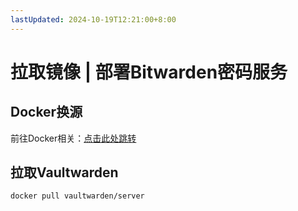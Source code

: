 ```yaml
---
lastUpdated: 2024-10-19T12:21:00+8:00
---
```


# 拉取镜像 | 部署Bitwarden密码服务

## Docker换源

前往Docker相关：[点击此处跳转](/Docker/Docker换源)

## 拉取Vaultwarden

```docker pull vaultwarden/server```